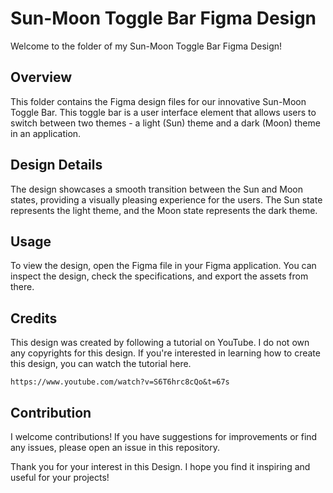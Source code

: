 # Sun-Moon Toggle Bar Figma Design

Welcome to the folder of my Sun-Moon Toggle Bar Figma Design! 

## Overview

This folder contains the Figma design files for our innovative Sun-Moon Toggle Bar. This toggle bar is a user interface element that allows users to switch between two themes - a light (Sun) theme and a dark (Moon) theme in an application. 

## Design Details

The design showcases a smooth transition between the Sun and Moon states, providing a visually pleasing experience for the users. The Sun state represents the light theme, and the Moon state represents the dark theme. 

## Usage

To view the design, open the Figma file in your Figma application. You can inspect the design, check the specifications, and export the assets from there. 

## Credits

This design was created by following a tutorial on YouTube. I do not own any copyrights for this design. If you're interested in learning how to create this design, you can watch the tutorial here. 

```https://www.youtube.com/watch?v=S6T6hrc8cQo&t=67s```

## Contribution

I welcome contributions! If you have suggestions for improvements or find any issues, please open an issue in this repository. 

Thank you for your interest in this Design. I hope you find it inspiring and useful for your projects!

